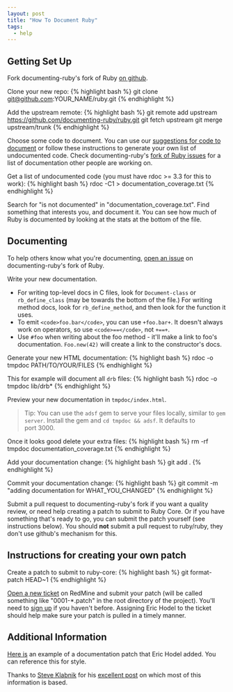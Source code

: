 ```yaml
---
layout: post
title: "How To Document Ruby"
tags:
  - help
---
```


## Getting Set Up

Fork documenting-ruby's fork of Ruby [on github](https://github.com/documenting-ruby/ruby).

Clone your new repo:
{% highlight bash %}
git clone git@github.com:YOUR_NAME/ruby.git
{% endhighlight %}

Add the upstream remote:
{% highlight bash %}
git remote add upstream https://github.com/documenting-ruby/ruby.git
git fetch upstream
git merge upstream/trunk
{% endhighlight %}

Choose some code to document. You can use our [suggestions for code to document](undocumented-areas.html) or follow these instructions to generate your own list of undocumented code. Check documenting-ruby's [fork of Ruby issues](https://github.com/documenting-ruby/ruby/issues) for a list of documentation other people are working on.

Get a list of undocumented code (you must have rdoc >= 3.3 for this to work):
{% highlight bash %}
rdoc -C1 > documentation_coverage.txt
{% endhighlight %}

Search for "is not documented" in "documentation_coverage.txt". Find something that interests you, and document it. You can see how much of Ruby is documented by looking at the stats at the bottom of the file.

## Documenting

To help others know what you're documenting, [open an issue](https://github.com/documenting-ruby/ruby/issues/new) on documenting-ruby's fork of Ruby.

Write your new documentation.

- For writing top-level docs in C files, look for `Document-class` or `rb_define_class` (may be towards the bottom of the file.) For writing method docs, look for `rb_define_method`, and then look for the function it uses.
- To emit `<code>foo.bar</code>`, you can use `+foo.bar+`. It doesn't always work on operators, so use `<code>==</code>`, not `+==+`.
- Use `#foo` when writing about the foo method - it'll make a link to foo's documentation. `Foo.new(42)` will create a link to the constructor's docs.

Generate your new HTML documentation:
{% highlight bash %}
rdoc -o tmpdoc PATH/TO/YOUR/FILES
{% endhighlight %}

This for example will document all `drb` files:
{% highlight bash %}
rdoc -o tmpdoc lib/drb*
{% endhighlight %}

Preview your new documentation in `tmpdoc/index.html`.

> Tip: You can use the `adsf` gem to serve your files locally, similar to `gem server`.  Install the gem and `cd tmpdoc && adsf`. It defaults to port&nbsp;3000.

Once it looks good delete your extra files:
{% highlight bash %}
 rm -rf tmpdoc documentation_coverage.txt
{% endhighlight %} 

Add your documentation change:
{% highlight bash %}
 git add .
{% endhighlight %}

Commit your documentation change:
{% highlight bash %}
git commit -m "adding documentation for WHAT_YOU_CHANGED"
{% endhighlight %}

Submit a pull request to documenting-ruby's fork if you want a quality review, or need help creating a patch to submit to Ruby Core. Or if you have something that's ready to go, you can submit the patch yourself (see instructions below). You should **not** submit a pull request to ruby/ruby, they don't use github's mechanism for this.

## Instructions for creating your own patch

Create a patch to submit to ruby-core:
{% highlight bash %}
 git format-patch HEAD~1
{% endhighlight %}  

[Open a new ticket](http://redmine.ruby-lang.org/projects/ruby-19/issues/new) on RedMine and submit your patch (will be called something like "0001-\*.patch" in the root directory of the project). You'll need to [sign up](http://redmine.ruby-lang.org/account/register) if you haven't before. Assigning Eric Hodel to the ticket should help make sure your patch is pulled in a timely manner.

## Additional Information

[Here is](https://github.com/ruby/ruby/commit/071a678a156dde974d8e470b659c89cb02b07b3b) an example of a documentation patch that Eric Hodel added. You can reference this for style.

Thanks to [Steve Klabnik](http://steveklabnik.com/) for his [excellent post](http://blog.steveklabnik.com/2011/05/10/contributing-to-ruby-s-documentation.html) on which most of this information is based.